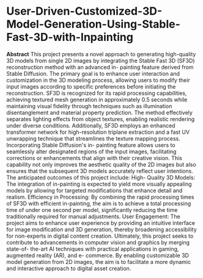 # User-Driven-Customized-3D-Model-Generation-Using-Stable-Fast-3D-with-Inpainting

**Abstract**
This project presents a novel approach to generating high-quality 3D models from single 2D images by integrating the Stable Fast 3D (SF3D) reconstruction method with an advanced in- painting feature derived from Stable Diffusion. The primary goal is to enhance user interaction and customization in the 3D modeling process, allowing users to modify their input images according to specific preferences before initiating the reconstruction. SF3D is recognized for its rapid processing capabilities, achieving textured mesh generation in approximately 0.5 seconds while maintaining visual fidelity through techniques such as illumination disentanglement and material property prediction. The method effectively separates lighting effects from object textures, enabling realistic rendering under diverse conditions. Additionally, SF3D employs an enhanced transformer network for high-resolution triplane extraction and a fast UV unwrapping technique that streamlines the texture mapping process. Incorporating Stable Diffusion's in- painting feature allows users to seamlessly alter designated regions of the input images, facilitating corrections or enhancements that align with their creative vision. This capability not only improves the aesthetic quality of the 2D images but also ensures that the subsequent 3D models accurately reflect user intentions. The anticipated outcomes of this project include: High- Quality 3D Models: The integration of in-painting is expected to yield more visually appealing models by allowing for targeted modifications that enhance detail and realism. Efficiency in Processing: By combining the rapid processing times of SF3D with efficient in-painting, the aim is to achieve a total processing time of under one second per model, significantly reducing the time traditionally required for manual adjustments. User Engagement: The project aims to enhance user experience by providing an intuitive interface for image modification and 3D generation, thereby broadening accessibility for non-experts in digital content creation. Ultimately, this project seeks to contribute to advancements in computer vision and graphics by merging state-of- the-art AI techniques with practical applications in gaming, augmented reality (AR), and e- commerce. By enabling customizable 3D model generation from 2D images, the aim is to facilitate a more dynamic and interactive approach to digital asset creation.
